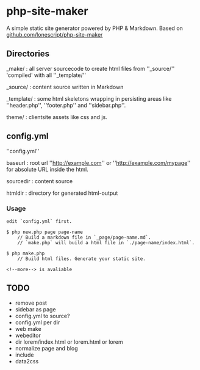 php-site-maker
=====

A simple static site generator powered by PHP & Markdown. Based on [github.com/lonescript/php-site-maker](http://github.com/lonescript/php-site-maker)

## Directories

_make/
: all server sourcecode to create html files from ''_source/'' 'compiled' with all ''_template/''

_source/
: content source written in Markdown

_template/
: some html skeletons wrapping in persisting areas like ''header.php'', ''footer.php'' and ''sidebar.php''. 

theme/
: clientsite assets like css and js.

## config.yml

''config.yml''

baseurl
: root url ''http://example.com'' or ''http://example.com/mypage'' for absolute URL inside the html.

sourcedir
: content source

htmldir
: directory for generated html-output


### Usage

```
edit `config.yml` first.

$ php new.php page page-name
    // Build a markdown file in `_page/page-name.md`.
    // `make.php` will build a html file in `./page-name/index.html`.

$ php make.php
    // Build html files. Generate your static site.

<!--more--> is avaliable
```
## TODO

* remove post
* sidebar as page
* config.yml to source?
* config.yml per dir
* web make
* webeditor
* dir lorem/index.html or lorem.html or lorem
* normalize page and blog
* include
* data2css
